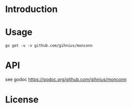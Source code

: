 # Introduction

# Usage

`go get -u -v github.com/gihnius/monconn`

# API
see godoc https://godoc.org/github.com/gihnius/monconn

# License
